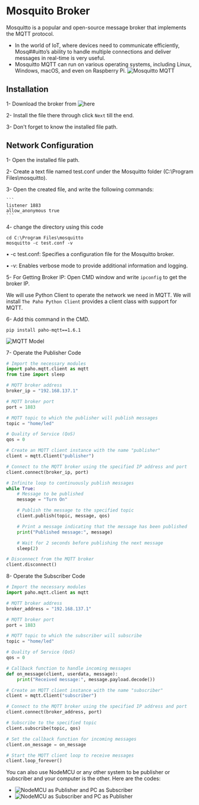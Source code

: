 # Mosquito Broker
Mosquitto is a popular and open-source message broker that implements the MQTT protocol.
- In the world of IoT, where devices need to communicate efficiently, Mosq##uitto’s ability to handle multiple connections and deliver messages in real-time is very useful.
- Mosquitto MQTT can run on various operating systems, including Linux, Windows, macOS, and even on Raspberry Pi.
![Mosquitto MQTT](https://github.com/user-attachments/assets/fa2c3f1b-6066-4f54-bcd8-bc1dad0b3165)

## Installation 
1- Download the broker from ![here](https://drive.google.com/file/d/1SD-kV9AA8u5YRWwkjpYQbh_VABFwUCq9/view?usp=drive_link)

2- Install the file there through click `Next` till the end.

3- Don't forget to know the installed file path.

## Network Configuration
1- Open the installed file path.

2- Create a text file named test.conf under the Mosquitto folder (C:\Program Files\mosquitto).

3- Open the created file, and write the following commands:

    ```
    listener 1883
    allow_anonymous true  
    ```
4- change the directory using this code
    
    cd C:\Program Files\mosquitto
    mosquitto -c test.conf -v

▪ -c test.conf: Specifies a configuration file for the Mosquitto broker.

▪ -v: Enables verbose mode to provide additional information and logging.
    
5- For Getting Broker IP: Open CMD window and write `ipconfig` to get the broker IP.

We will use Python Client to operate the network we need in MQTT. We will install `The Paho Python Client` provides a client class with support for MQTT.

6- Add this command in the CMD.

    pip install paho-mqtt==1.6.1

![MQTT Model](https://github.com/user-attachments/assets/bc065b7c-3fc4-4ef1-a8a9-d0b3a1d921a4)

7- Operate the Publisher Code
```python
# Import the necessary modules
import paho.mqtt.client as mqtt
from time import sleep

# MQTT broker address
broker_ip = "192.168.137.1"

# MQTT broker port
port = 1883

# MQTT topic to which the publisher will publish messages
topic = "home/led"

# Quality of Service (QoS)
qos = 0

# Create an MQTT client instance with the name "publisher"
client = mqtt.Client("publisher")

# Connect to the MQTT broker using the specified IP address and port
client.connect(broker_ip, port)

# Infinite loop to continuously publish messages
while True:
    # Message to be published
    message = "Turn On"

    # Publish the message to the specified topic
    client.publish(topic, message, qos)

    # Print a message indicating that the message has been published
    print("Published message:", message)

    # Wait for 2 seconds before publishing the next message
    sleep(2)

# Disconnect from the MQTT broker
client.disconnect()
```
8- Operate the Subscriber Code
```python
# Import the necessary modules
import paho.mqtt.client as mqtt

# MQTT broker address
broker_address = "192.168.137.1"

# MQTT broker port
port = 1883

# MQTT topic to which the subscriber will subscribe
topic = "home/led"

# Quality of Service (QoS)
qos = 0

# Callback function to handle incoming messages
def on_message(client, userdata, message):
    print("Received message:", message.payload.decode())

# Create an MQTT client instance with the name "subscriber"
client = mqtt.Client("subscriber")

# Connect to the MQTT broker using the specified IP address and port
client.connect(broker_address, port)

# Subscribe to the specified topic
client.subscribe(topic, qos)

# Set the callback function for incoming messages
client.on_message = on_message

# Start the MQTT client loop to receive messages
client.loop_forever()
```

You can also use NodeMCU or any other system to be publisher or subscriber and your computer is the other. Here are the codes:
- ![NodeMCU as Publisher and PC as Subscriber](https://drive.google.com/drive/folders/1KxktOsW-AaLQsVGcMVwroD8DYk9D72qf?usp=drive_link)
- ![NodeMCU as Subscriber and PC as Publisher](https://drive.google.com/drive/folders/1de8YCSyn2SkyXdw020KjBV6zR6lvd7jd?usp=drive_link)
